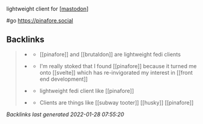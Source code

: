 lightweight client for [[mastodon]]

#go https://pinafore.social

[//begin]: # "Autogenerated link references for markdown compatibility"
[mastodon]: mastodon.md "mastodon"
[//end]: # "Autogenerated link references"

## Backlinks

> - [](2020-12-31.md)
>   - [[pinafore]] and [[brutaldon]] are lightweight fedi clients
>    
> - [](2021-02-09.md)
>   - I'm really stoked that I found [[pinafore]] because it turned me onto [[svelte]] which has re-invigorated my interest in [[front end development]]
>    
> - [](brutaldon.md)
>   - lightweight fedi client like [[pinafore]]
>    
> - [](fediverse.md)
>   - Clients are things like [[subway tooter]] [[husky]] [[pinafore]]

_Backlinks last generated 2022-01-28 07:55:20_
